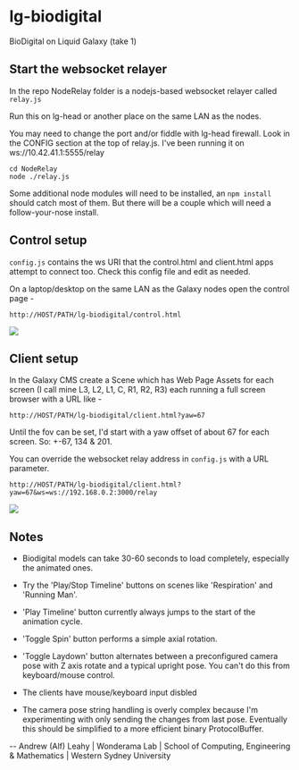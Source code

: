 # lg-biodigital

BioDigital on Liquid Galaxy (take 1)

## Start the websocket relayer

In the repo NodeRelay folder is a nodejs-based websocket relayer called ```relay.js```

Run this on lg-head or another place on the same LAN as the nodes.

You may need to change the port and/or fiddle with lg-head firewall. Look in the CONFIG section at the top of relay.js.
I've been running it on ws://10.42.41.1:5555/relay

```
cd NodeRelay
node ./relay.js
```

Some additional node modules will need to be installed, an ```npm install``` should catch most of them.
But there will be a couple which will need a follow-your-nose install.

## Control setup

```config.js``` contains the ws URI that the control.html and client.html apps attempt to connect too.
Check this config file and edit as needed.

On a laptop/desktop on the same LAN as the Galaxy nodes open the control page -

```
http://HOST/PATH/lg-biodigital/control.html
```

![](README/BioControl1.jpg)

## Client setup

In the Galaxy CMS create a Scene which has Web Page Assets for each screen (I call mine L3, L2, L1, C, R1, R2, R3) each running a full screen browser with a URL like -

```
http://HOST/PATH/lg-biodigital/client.html?yaw=67
```

Until the fov can be set, I'd start with a yaw offset of about 67 for each screen. So: +-67, 134 & 201.

You can override the websocket relay address in ```config.js``` with a URL parameter.

``` 
http://HOST/PATH/lg-biodigital/client.html?yaw=67&ws=ws://192.168.0.2:3000/relay
```

![](README/BioClient1.jpg)

## Notes

* Biodigital models can take 30-60 seconds to load completely, especially the animated ones.

* Try the 'Play/Stop Timeline' buttons on scenes like 'Respiration' and 'Running Man'.

* 'Play Timeline' button currently always jumps to the start of the animation cycle.

* 'Toggle Spin' button performs a simple axial rotation.

* 'Toggle Laydown' button alternates between a preconfigured camera pose with Z axis rotate and a typical upright pose. You can't do this from keyboard/mouse control.

* The clients have mouse/keyboard input disbled

* The camera pose string handling is overly complex because I'm experimenting with only sending the changes from last pose. Eventually this should be simplified to a more efficient binary ProtocolBuffer.

-- 
Andrew (Alf) Leahy | Wonderama Lab | School of Computing, Engineering & Mathematics | Western Sydney University

